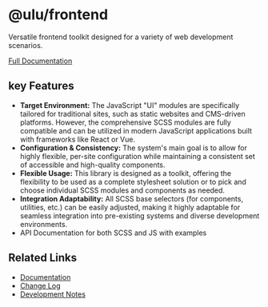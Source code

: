 # @ulu/frontend

Versatile frontend toolkit designed for a variety of web development scenarios.

[Full Documentation](https://jscherbe.github.io/frontend/)

## key Features

- **Target Environment:** The JavaScript "UI" modules are specifically tailored for traditional sites, such as static websites and CMS-driven platforms. However, the comprehensive SCSS modules are fully compatible and can be utilized in modern JavaScript applications built with frameworks like React or Vue.
- **Configuration & Consistency:** The system's main goal is to allow for highly flexible, per-site configuration while maintaining a consistent set of accessible and high-quality components.
- **Flexible Usage:** This library is designed as a toolkit, offering the flexibility to be used as a complete stylesheet solution or to pick and choose individual SCSS modules and components as needed.
- **Integration Adaptability:** All SCSS base selectors (for components, utilities, etc.) can be easily adjusted, making it highly adaptable for seamless integration into pre-existing systems and diverse development environments.
- API Documentation for both SCSS and JS with examples

## Related Links

- [Documentation](https://jscherbe.github.io/frontend/)
- [Change Log](CHANGELOG.md)
- [Development Notes](README.dev.md)

